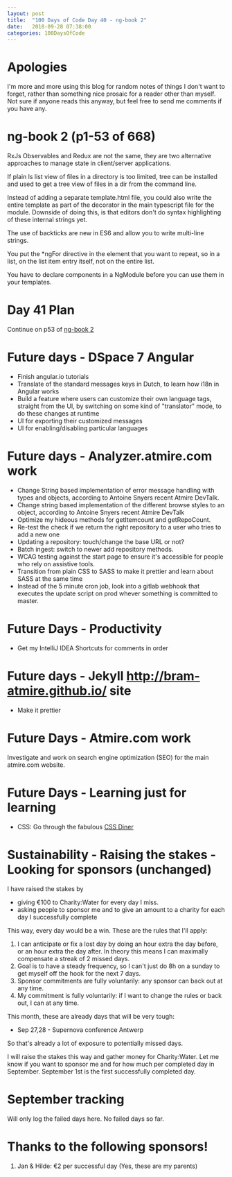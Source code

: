 ```yaml
---
layout: post
title:  "100 Days of Code Day 40 - ng-book 2"
date:   2018-09-28 07:38:00
categories: 100DaysOfCode
---
```


# Apologies

I'm more and more using this blog for random notes of things I don't want to forget, rather than something nice prosaic for a reader other than myself. Not sure if anyone reads this anyway, but feel free to send me comments if you have any.

# ng-book 2 (p1-53 of 668)

RxJs Observables and Redux are not the same, they are two alternative approaches to manage state in client/server applications.

If plain ls list view of files in a directory is too limited, tree can be installed and used to get a tree view of files in a dir from the command line.

Instead of adding a separate template.html file, you could also write the entire template as part of the decorator in the main typescript file for the module. Downside of doing this, is that editors don't do syntax highlighting of these internal strings yet.

The use of backticks are new in ES6 and allow you to write multi-line strings.

You put the *ngFor directive in the element that you want to repeat, so in a list, on the list item entry itself, not on the entire list.

You have to declare components in a NgModule before you can use them in your templates.

# Day 41 Plan

Continue on p53 of [ng-book 2](https://www.ng-book.com/2/)

# Future days - DSpace 7 Angular

* Finish angular.io tutorials
* Translate of the standard messages keys in Dutch, to learn how i18n in Angular works
* Build a feature where users can customize their own language tags, straight from the UI, by switching on some kind of "translator" mode, to do these changes at runtime
* UI for exporting their customized messages
* UI for enabling/disabling particular languages

# Future days - Analyzer.atmire.com work

* Change String based implementation of error message handling with types and objects, according to Antoine Snyers recent Atmire DevTalk.
* Change string based implementation of the different browse styles to an object, according to Antoine Snyers recent Atmire DevTalk
* Optimize my hideous methods for getItemcount and getRepoCount.
* Re-test the check if we return the right repository to a user who tries to add a new one
* Updating a repository: touch/change the base URL or not?
* Batch ingest: switch to newer add repository methods.
* WCAG testing against the start page to ensure it's accessible for people who rely on assistive tools.
* Transition from plain CSS to SASS to make it prettier and learn about SASS at the same time
* Instead of the 5 minute cron job, look into a gitlab webhook that executes the update script on prod whever something is committed to master.

# Future Days - Productivity

* Get my IntelliJ IDEA Shortcuts for comments in order

# Future days - Jekyll http://bram-atmire.github.io/ site

* Make it prettier

# Future Days - Atmire.com work

Investigate and work on search engine optimization (SEO) for the main atmire.com website.

# Future Days - Learning just for learning

* CSS: Go through the fabulous [CSS Diner](https://flukeout.github.io/)

# Sustainability - Raising the stakes - Looking for sponsors (unchanged)

I have raised the stakes by
* giving €100 to Charity:Water for every day I miss.
* asking people to sponsor me and to give an amount to a charity for each day I successfully complete

This way, every day would be a win. These are the rules that I'll apply:

1. I can anticipate or fix a lost day by doing an hour extra the day before, or an hour extra the day after. In theory this means I can maximally compensate a streak of 2 missed days. 
2. Goal is to have a steady frequency, so I can't just do 8h on a sunday to get myself off the hook for the next 7 days.
3. Sponsor commitments are fully voluntarily: any sponsor can back out at any time.
4. My commitment is fully voluntarily: if I want to change the rules or back out, I can at any time.

This month, these are already days that will be very tough:
* Sep 27,28 - Supernova conference Antwerp

So that's already a lot of exposure to potentially missed days. 

I will raise the stakes this way and gather money for Charity:Water. Let me know if you want to sponsor me and for how much per completed day in September. September 1st is the first successfully completed day.

# September tracking

Will only log the failed days here. No failed days so far.

# Thanks to the following sponsors!

1. Jan & Hilde: €2 per successful day (Yes, these are my parents)


